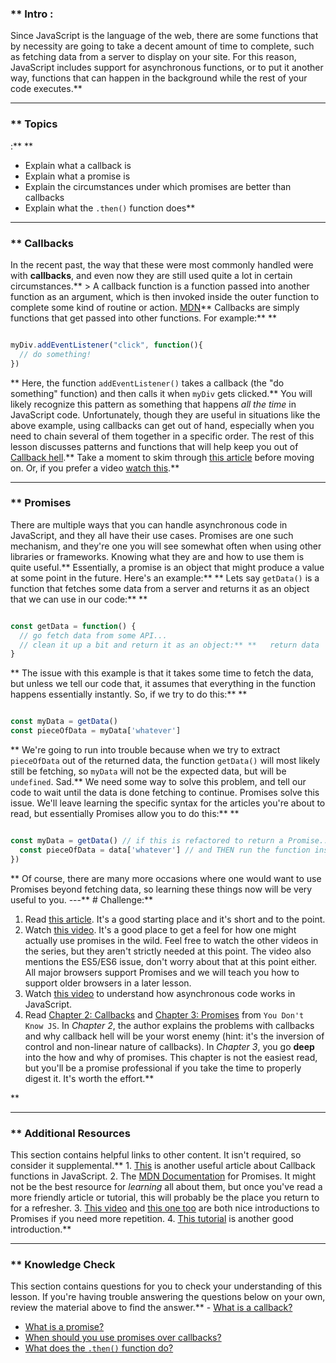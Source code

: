 ### ** Intro :
>
Since JavaScript is the language of the web, there are some functions that by necessity are going to take a decent amount of time to complete, such as fetching data from a server to display on your site.  For this reason, JavaScript includes support for asynchronous functions, or to put it another way, functions that can happen in the background while the rest of your code executes.** 

---


### ** Topics
 :** ** 
 - Explain what a callback is
 - Explain what a promise is
 - Explain the circumstances under which promises are better than callbacks
 - Explain what the `.then()` function does** 

---


### ** Callbacks
In the recent past, the way that these were most commonly handled were with __callbacks__, and even now they are still used quite a lot in certain circumstances.** > A callback function is a function passed into another function as an argument, which is then invoked inside the outer function to complete some kind of routine or action. [MDN](https://developer.mozilla.org/en-US/docs/Glossary/Callback_function)** Callbacks are simply functions that get passed into other functions. For example:** ** 

```js

myDiv.addEventListener("click", function(){
  // do something!
})
```
** Here, the function `addEventListener()` takes a callback (the "do something" function) and then calls it when `myDiv` gets clicked.** You will likely recognize this pattern as something that happens _all the time_ in JavaScript code.  Unfortunately, though they are useful in situations like the above example, using callbacks can get out of hand, especially when you need to chain several of them together in a specific order.  The rest of this lesson discusses patterns and functions that will help keep you out of [Callback hell](http://callbackhell.com/).** Take a moment to skim through [this article](https://github.com/maxogden/art-of-node#callbacks) before moving on.  Or, if you prefer a video [watch this](https://www.youtube.com/watch?v=QRq2zMHlBz4).** 

---


### ** Promises
There are multiple ways that you can handle asynchronous code in JavaScript, and they all have their use cases.  Promises are one such mechanism, and they're one you will see somewhat often when using other libraries or frameworks.  Knowing what they are and how to use them is quite useful.** Essentially, a promise is an object that might produce a value at some point in the future.  Here's an example:** ** 
Lets say `getData()` is a function that fetches some data from a server and returns it as an object that we can use in our code:** ** 

```js

const getData = function() {
  // go fetch data from some API...
  // clean it up a bit and return it as an object:** **   return data
}
```
** The issue with this example is that it takes some time to fetch the data, but unless we tell our code that, it assumes that everything in the function happens essentially instantly.  So, if we try to do this:** ** 

```js

const myData = getData()
const pieceOfData = myData['whatever']
```
** We're going to run into trouble because when we try to extract `pieceOfData` out of the returned data, the function `getData()` will most likely still be fetching, so `myData` will not be the expected data, but will be `undefined`.  Sad.** We need some way to solve this problem, and tell our code to wait until the data is done fetching to continue.  Promises solve this issue.  We'll leave learning the specific syntax for the articles you're about to read, but essentially Promises allow you to do this:** ** 

```js

const myData = getData() // if this is refactored to return a Promise...** myData.then(function(data){ // .then() tells it to wait until the promise is resolved
  const pieceOfData = data['whatever'] // and THEN run the function inside
})
```
** Of course, there are many more occasions where one would want to use Promises beyond fetching data, so learning these things now will be very useful to you.
---** # Challenge:** <div class="lesson-content__panel" markdown="1">
1. Read [this article](https://davidwalsh.name/promises). It's a good starting place and it's short and to the point.
2. Watch [this video](https://www.youtube.com/watch?v=2d7s3spWAzo).  It's a good place to get a feel for how one might actually use promises in the wild. Feel free to watch the other videos in the series, but they aren't strictly needed at this point.  The video also mentions the ES5/ES6 issue, don't worry about that at this point either.  All major browsers support Promises and we will teach you how to support older browsers in a later lesson.
3. Watch [this video](https://www.youtube.com/watch?v=8aGhZQkoFbQ) to understand how asynchronous code works in JavaScript.
4. Read [Chapter 2: Callbacks](https://github.com/getify/You-Dont-Know-JS/blob/1st-ed/async%20%26%20performance/ch2.md) and [Chapter 3: Promises](https://github.com/getify/You-Dont-Know-JS/blob/1st-ed/async%20%26%20performance/ch3.md) from `You Don't Know JS`. In _Chapter 2_, the author explains the problems with callbacks and why callback hell will be your worst enemy (hint: it's the inversion of control and non-linear nature of callbacks). In _Chapter 3_, you go __deep__ into the how and why of promises. This chapter is not the easiest read, but you'll be a promise professional if you take the time to properly digest it.  It's worth the effort.** </div>** 

---


### ** Additional Resources
This section contains helpful links to other content. It isn't required, so consider it supplemental.** 1. [This](https://www.sitepoint.com/demystifying-javascript-closures-callbacks-iifes/) is another useful article about Callback functions in JavaScript.
2. The [MDN Documentation](https://developer.mozilla.org/en-US/docs/Web/JavaScript/Reference/Global_Objects/Promise) for Promises.  It might not be the best resource for _learning_ all about them, but once you've read a more friendly article or tutorial, this will probably be the place you return to for a refresher.
3. [This video](https://www.youtube.com/watch?v=vQ3MoXnKfuQ) and [this one too](https://www.youtube.com/watch?v=yswb4SkDoj0) are both nice introductions to Promises if you need more repetition.
4. [This tutorial](https://scotch.io/tutorials/javascript-promises-for-dummies) is another good introduction.** 

---


### ** Knowledge Check
This section contains questions for you to check your understanding of this lesson. If you're having trouble answering the questions below on your own, review the material above to find the answer.**  - <a class="knowledge-check-link" href="https://developer.mozilla.org/en-US/docs/Glossary/Callback_function">What is a callback?</a>
 - <a class="knowledge-check-link" href="#promises">What is a promise?</a>
 - <a class="knowledge-check-link" href="http://callbackhell.com/">When should you use promises over callbacks?</a>
 - <a class="knowledge-check-link" href="https://davidwalsh.name/promises">What does the `.then()` function do?</a>
